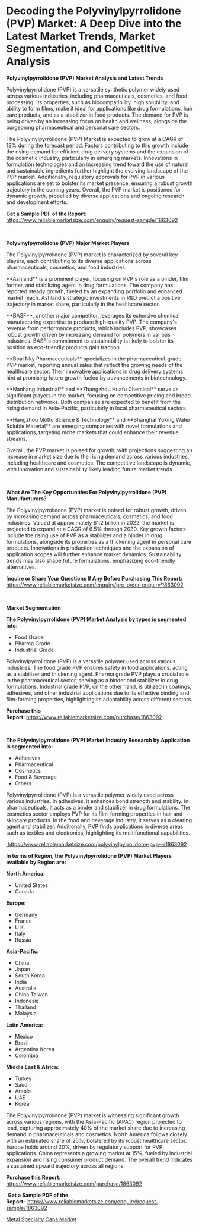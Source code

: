 <p><h1>Decoding the Polyvinylpyrrolidone (PVP) Market: A Deep Dive into the Latest Market Trends, Market Segmentation, and Competitive Analysis</h1></p><p><strong>Polyvinylpyrrolidone (PVP) Market Analysis and Latest Trends</strong></p>
<p><p>Polyvinylpyrrolidone (PVP) is a versatile synthetic polymer widely used across various industries, including pharmaceuticals, cosmetics, and food processing. Its properties, such as biocompatibility, high solubility, and ability to form films, make it ideal for applications like drug formulations, hair care products, and as a stabilizer in food products. The demand for PVP is being driven by an increasing focus on health and wellness, alongside the burgeoning pharmaceutical and personal care sectors.</p><p>The Polyvinylpyrrolidone (PVP) Market is expected to grow at a CAGR of 13% during the forecast period. Factors contributing to this growth include the rising demand for efficient drug delivery systems and the expansion of the cosmetic industry, particularly in emerging markets. Innovations in formulation technologies and an increasing trend toward the use of natural and sustainable ingredients further highlight the evolving landscape of the PVP market. Additionally, regulatory approvals for PVP in various applications are set to bolster its market presence, ensuring a robust growth trajectory in the coming years. Overall, the PVP market is positioned for dynamic growth, propelled by diverse applications and ongoing research and development efforts.</p></p>
<p><strong>Get a Sample PDF of the Report:&nbsp;</strong> <a href="https://www.reliablemarketsize.com/enquiry/request-sample/1863092?utm_campaign=2253&utm_medium=2&utm_source=Github&utm_content=ia&utm_term=04022025&utm_id=polyvinylpyrrolidone-pvp">https://www.reliablemarketsize.com/enquiry/request-sample/1863092</a></p>
<p>&nbsp;</p>
<p><strong>Polyvinylpyrrolidone (PVP) Major Market Players</strong></p>
<p><p>The Polyvinylpyrrolidone (PVP) market is characterized by several key players, each contributing to its diverse applications across pharmaceuticals, cosmetics, and food industries. </p><p>**Ashland** is a prominent player, focusing on PVP's role as a binder, film former, and stabilizing agent in drug formulations. The company has reported steady growth, fueled by an expanding portfolio and enhanced market reach. Ashland's strategic investments in R&D predict a positive trajectory in market share, particularly in the healthcare sector.</p><p>**BASF**, another major competitor, leverages its extensive chemical manufacturing expertise to produce high-quality PVP. The company's revenue from performance products, which includes PVP, showcases robust growth driven by increasing demand for polymers in various industries. BASF's commitment to sustainability is likely to bolster its position as eco-friendly products gain traction.</p><p>**Boai Nky Pharmaceuticals** specializes in the pharmaceutical-grade PVP market, reporting annual sales that reflect the growing needs of the healthcare sector. Their innovative applications in drug delivery systems hint at promising future growth fueled by advancements in biotechnology.</p><p>**Nanhang Industrial** and **Zhangzhou Huafu Chemical** serve as significant players in the market, focusing on competitive pricing and broad distribution networks. Both companies are expected to benefit from the rising demand in Asia-Pacific, particularly in local pharmaceutical sectors.</p><p>**Hangzhou Motto Science & Technology** and **Shanghai Yuking Water Soluble Material** are emerging companies with novel formulations and applications, targeting niche markets that could enhance their revenue streams.</p><p>Overall, the PVP market is poised for growth, with projections suggesting an increase in market size due to the rising demand across various industries, including healthcare and cosmetics. The competitive landscape is dynamic, with innovation and sustainability likely leading future market trends.</p></p>
<p>&nbsp;</p>
<p><strong>What Are The Key Opportunities For Polyvinylpyrrolidone (PVP) Manufacturers?</strong></p>
<p><p>The Polyvinylpyrrolidone (PVP) market is poised for robust growth, driven by increasing demand across pharmaceuticals, cosmetics, and food industries. Valued at approximately $1.2 billion in 2022, the market is projected to expand at a CAGR of 6.5% through 2030. Key growth factors include the rising use of PVP as a stabilizer and a binder in drug formulations, alongside its properties as a thickening agent in personal care products. Innovations in production techniques and the expansion of application scopes will further enhance market dynamics. Sustainability trends may also shape future formulations, emphasizing eco-friendly alternatives.</p></p>
<p><strong>Inquire or Share Your Questions If Any Before Purchasing This Report:</strong> <a href="https://www.reliablemarketsize.com/enquiry/pre-order-enquiry/1863092?utm_campaign=2253&utm_medium=2&utm_source=Github&utm_content=ia&utm_term=04022025&utm_id=polyvinylpyrrolidone-pvp">https://www.reliablemarketsize.com/enquiry/pre-order-enquiry/1863092</a></p>
<p>&nbsp;</p>
<p><strong>Market Segmentation</strong></p>
<p><strong>The Polyvinylpyrrolidone (PVP) Market Analysis by types is segmented into:</strong></p>
<p><ul><li>Food Grade</li><li>Pharma Grade</li><li>Industrial Grade</li></ul></p>
<p><p>Polyvinylpyrrolidone (PVP) is a versatile polymer used across various industries. The food grade PVP ensures safety in food applications, acting as a stabilizer and thickening agent. Pharma grade PVP plays a crucial role in the pharmaceutical sector, serving as a binder and stabilizer in drug formulations. Industrial grade PVP, on the other hand, is utilized in coatings, adhesives, and other industrial applications due to its effective binding and film-forming properties, highlighting its adaptability across different sectors.</p></p>
<p><strong>Purchase this Report:&nbsp;</strong><a href="https://www.reliablemarketsize.com/purchase/1863092?utm_campaign=2253&utm_medium=2&utm_source=Github&utm_content=ia&utm_term=04022025&utm_id=polyvinylpyrrolidone-pvp">https://www.reliablemarketsize.com/purchase/1863092</a></p>
<p>&nbsp;</p>
<p><strong>The Polyvinylpyrrolidone (PVP) Market Industry Research by Application is segmented into:</strong></p>
<p><ul><li>Adhesives</li><li>Pharmaceutical</li><li>Cosmetics</li><li>Food & Beverage</li><li>Others</li></ul></p>
<p><p>Polyvinylpyrrolidone (PVP) is a versatile polymer widely used across various industries. In adhesives, it enhances bond strength and stability. In pharmaceuticals, it acts as a binder and stabilizer in drug formulations. The cosmetics sector employs PVP for its film-forming properties in hair and skincare products. In the food and beverage industry, it serves as a clearing agent and stabilizer. Additionally, PVP finds applications in diverse areas such as textiles and electronics, highlighting its multifunctional capabilities.</p></p>
<p><a href="https://www.reliablemarketsize.com/polyvinylpyrrolidone-pvp--r1863092?utm_campaign=2253&utm_medium=2&utm_source=Github&utm_content=ia&utm_term=04022025&utm_id=polyvinylpyrrolidone-pvp">&nbsp;https://www.reliablemarketsize.com/polyvinylpyrrolidone-pvp--r1863092</a></p>
<p><strong>In terms of Region, the Polyvinylpyrrolidone (PVP) Market Players available by Region are:</strong></p>
<p>
    <p> <strong> North America: </strong>
        <ul>
            <li>United States</li>
            <li>Canada</li>
        </ul>
        </p> 
    <p> <strong> Europe: </strong>
        <ul>
            <li>Germany</li>
            <li>France</li>
            <li>U.K.</li>
            <li>Italy</li>
            <li>Russia</li>
        </ul>
        </p> 
    <p> <strong> Asia-Pacific: </strong>
        <ul>
            <li>China</li>
            <li>Japan</li>
            <li>South Korea</li>
            <li>India</li>
            <li>Australia</li>
            <li>China Taiwan</li>
            <li>Indonesia</li>
            <li>Thailand</li>
            <li>Malaysia</li>
        </ul>
        </p> 
    <p> <strong> Latin America: </strong>
        <ul>
            <li>Mexico</li>
            <li>Brazil</li>
            <li>Argentina Korea</li>
            <li>Colombia</li>
        </ul>
        </p> 
    <p> <strong> Middle East & Africa: </strong>
        <ul>
            <li>Turkey</li>
            <li>Saudi</li>
            <li>Arabia</li>
            <li>UAE</li>
            <li>Korea</li>
        </ul>
    </p>
    </p>
<p><p>The Polyvinylpyrrolidone (PVP) market is witnessing significant growth across various regions, with the Asia-Pacific (APAC) region projected to lead, capturing approximately 40% of the market share due to increasing demand in pharmaceuticals and cosmetics. North America follows closely with an estimated share of 25%, bolstered by its robust healthcare sector. Europe holds around 20%, driven by regulatory support for PVP applications. China represents a growing market at 15%, fueled by industrial expansion and rising consumer product demand. The overall trend indicates a sustained upward trajectory across all regions.</p></p>
<p><strong>Purchase this Report: </strong><a href="https://www.reliablemarketsize.com/purchase/1863092?utm_campaign=2253&utm_medium=2&utm_source=Github&utm_content=ia&utm_term=04022025&utm_id=polyvinylpyrrolidone-pvp">https://www.reliablemarketsize.com/purchase/1863092</a></p>
<p>&nbsp;<strong>Get a Sample PDF of the Report:&nbsp;&nbsp;</strong><a href="https://www.reliablemarketsize.com/enquiry/request-sample/1863092?utm_campaign=2253&utm_medium=2&utm_source=Github&utm_content=ia&utm_term=04022025&utm_id=polyvinylpyrrolidone-pvp">https://www.reliablemarketsize.com/enquiry/request-sample/1863092</a></p>
<p><strong></strong></p>
<p><p><a href="https://github.com/dmitriyvo6rog/Market-Research-Report-List-1/blob/main/metal-specialty-cans-market.md?utm_campaign=2253&utm_medium=2&utm_source=Github&utm_content=ia&utm_term=04022025&utm_id=polyvinylpyrrolidone-pvp">Metal Specialty Cans Market</a></p></p>